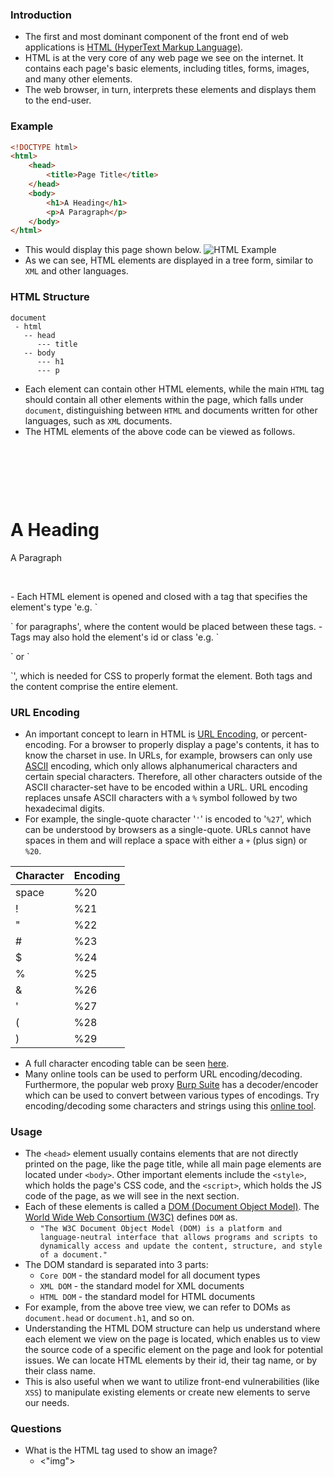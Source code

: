 ### Introduction
- The first and most dominant component of the front end of web applications is [HTML (HyperText Markup Language)](https://en.wikipedia.org/wiki/HTML).
- HTML is at the very core of any web page we see on the internet. It contains each page's basic elements, including titles, forms, images, and many other elements. 
- The web browser, in turn, interprets these elements and displays them to the end-user.



### Example
```html
<!DOCTYPE html>
<html>
    <head>
        <title>Page Title</title>
    </head>
    <body>
        <h1>A Heading</h1>
        <p>A Paragraph</p>
    </body>
</html>
```
- This would display this page shown below.
![HTML Example](https://academy.hackthebox.com/storage/modules/75/web_apps_html_2.jpg)
- As we can see, HTML elements are displayed in a tree form, similar to `XML` and other languages.



### HTML Structure
```shell-session
document
 - html
   -- head
      --- title
   -- body
      --- h1
      --- p
```
- Each element can contain other HTML elements, while the main `HTML` tag should contain all other elements within the page, which falls under `document`, distinguishing between `HTML` and documents written for other languages, such as `XML` documents.
- The HTML elements of the above code can be viewed as follows.
<html>

    <head>

<title>Page Title</title>

    </head>

    <body>

<h1>A Heading</h1>

<p>A Paragraph</p>

    </body>

</html>
- Each HTML element is opened and closed with a tag that specifies the element's type 'e.g. `<p>` for paragraphs', where the content would be placed between these tags. 
- Tags may also hold the element's id or class 'e.g. `<p id='para1'>` or `<p id='red-paragraphs'>`', which is needed for CSS to properly format the element. Both tags and the content comprise the entire element.


### URL Encoding
- An important concept to learn in HTML is [URL Encoding](https://en.wikipedia.org/wiki/Percent-encoding), or percent-encoding. For a browser to properly display a page's contents, it has to know the charset in use. In URLs, for example, browsers can only use [ASCII](https://en.wikipedia.org/wiki/ASCII) encoding, which only allows alphanumerical characters and certain special characters. Therefore, all other characters outside of the ASCII character-set have to be encoded within a URL. URL encoding replaces unsafe ASCII characters with a `%` symbol followed by two hexadecimal digits.
- For example, the single-quote character '`'`' is encoded to '`%27`', which can be understood by browsers as a single-quote. URLs cannot have spaces in them and will replace a space with either a `+` (plus sign) or `%20`.

| Character | Encoding |
| --- | --- |
| space | %20 |
| ! | %21 |
| " | %22 |
| # | %23 |
| $ | %24 |
| % | %25 |
| & | %26 |
| ' | %27 |
| ( | %28 |
| ) | %29 |

- A full character encoding table can be seen [here](https://www.w3schools.com/tags/ref_urlencode.ASP).
- Many online tools can be used to perform URL encoding/decoding. Furthermore, the popular web proxy [Burp Suite](https://portswigger.net/burp) has a decoder/encoder which can be used to convert between various types of encodings. Try encoding/decoding some characters and strings using this [online tool](https://www.url-encode-decode.com/).


### Usage
- The `<head>` element usually contains elements that are not directly printed on the page, like the page title, while all main page elements are located under `<body>`. Other important elements include the `<style>`, which holds the page's CSS code, and the `<script>`, which holds the JS code of the page, as we will see in the next section.
- Each of these elements is called a [DOM (Document Object Model)](https://en.wikipedia.org/wiki/Document_Object_Model). The [World Wide Web Consortium (W3C)](https://www.w3.org/) defines `DOM` as.
	- `"The W3C Document Object Model (DOM) is a platform and language-neutral interface that allows programs and scripts to dynamically access and update the content, structure, and style of a document."`
- The DOM standard is separated into 3 parts:
	- `Core DOM` - the standard model for all document types
	- `XML DOM` - the standard model for XML documents
	- `HTML DOM` - the standard model for HTML documents
- For example, from the above tree view, we can refer to DOMs as `document.head` or `document.h1`, and so on.
- Understanding the HTML DOM structure can help us understand where each element we view on the page is located, which enables us to view the source code of a specific element on the page and look for potential issues. We can locate HTML elements by their id, their tag name, or by their class name.
- This is also useful when we want to utilize front-end vulnerabilities (like `XSS`) to manipulate existing elements or create new elements to serve our needs.



### Questions
- What is the HTML tag used to show an image?
	- <"img">